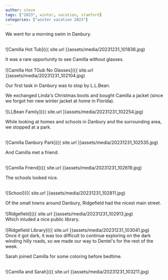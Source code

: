 ```yaml
---
author: steve
tags: ["2023", winter, vacation, stamford]
categories: ["winter vacation 2023"]
---
```

We went for a morning swim in Danbury.  

</br>
![Camilla Hot Tub]({{ site.url }}assets/media/20231231_101836.jpg)
</br>

It was a rare opportunity to see Camilla without glasses.  
</br>
![Camilla Hot TGub No Glasses]({{ site.url }}assets/media/20231231_102104.jpg)
</br>

Our first task in Danbury was to stop by L.L.Bean.  

We exchanged Linda's Christmas boots and bought Camilla a jacket (since we forgot her new winter jacket at home in Florida).  
<br/>
![LLBean Family]({{ site.url }}assets/media/20231231_102254.jpg)
<br/>

While looking at homes and schools in Danbury and the surrounding area, we stopped at a park.  

<br/>
![Camilla Danbury Park]({{ site.url }}assets/media/20231231_102535.jpg)
<br/>

And Camilla met a friend.  

<br/>
![Camilla Friend]({{ site.url }}assets/media/20231231_102619.jpg)
<br/>

The schools looked nice.  

<br/>
![School]({{ site.url }}assets/media/20231231_102811.jpg)
<br/>

Of the small towns around Danbury, Ridgefield had the nicest main street.  
<br/>
![Ridgefield]({{ site.url }}assets/media/20231231_102913.jpg)
<br/>
Which inluded a nice public library.  
<br/>
![Ridgefield Library]({{ site.url }}assets/media/20231231_103041.jpg)
<br/>
Once it got dark, it was too difficult to continue exploring on the dark winding hilly roads, so we made our way to Dentel's for the rest of the week.  

Sarah joined Camilla for some coloring before bedtime.  

<br/>
![Camilla and Sarah]({{ site.url }}assets/media/20231231_103211.jpg)
<br/>
